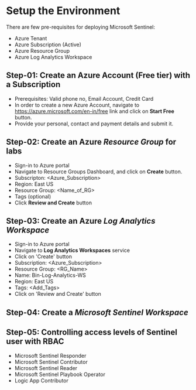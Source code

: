 # Setup the Environment

There are few pre-requisites for deploying Microsoft Sentinel:

- Azure Tenant
- Azure Subscription (Active)
- Azure Resource Group
- Azure Log Analytics Workspace

## Step-01: Create an Azure Account (Free tier) with a Subscription

- Prerequisites: Valid phone no, Email Account, Credit Card
- In order to create a new Azure Account, navigate to https://azure.microsoft.com/en-in/free link and click on **Start Free** button.
- Provide your personal, contact and payment details and submit it.

## Step-02: Create an Azure _Resource Group_ for labs

- Sign-in to Azure portal
- Navigate to Resource Groups Dashboard, and click on **Create** button.
- Subscripton: <Azure_Subscription>
- Region: East US
- Resource Group: <Name_of_RG>
- Tags (optional)
- Click **Review and Create** button

## Step-03: Create an Azure _Log Analytics Workspace_

- Sign-in to Azure portal
- Navigate to **Log Analytics Workspaces** service
- Click on 'Create' button
- Subscription: <Azure_Subscription>
- Resource Group: <RG_Name>
- Name: Bin-Log-Analytics-WS
- Region: East US
- Tags: <Add_Tags>
- Click on 'Review and Create' button

## Step-04: Create a _Microsoft Sentinel Workspace_

## Step-05: Controlling access levels of Sentinel user with RBAC

- Microsoft Sentinel Responder
- Microsoft Sentinel Contributor
- Microsoft Sentinel Reader
- Microsoft Sentinel Playbook Operator
- Logic App Contributor
